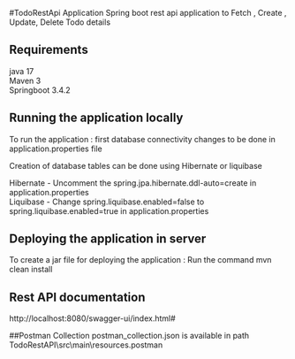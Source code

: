 #TodoRestApi Application
Spring boot rest api application to Fetch , Create , Update, Delete Todo details

## Requirements
java 17 <br>
Maven 3 <br>
Springboot 3.4.2

## Running the application locally
To run the application :
first database connectivity changes to be done in application.properties file

Creation of database tables can be done using Hibernate or liquibase

Hibernate - Uncomment the spring.jpa.hibernate.ddl-auto=create in application.properties <br>
Liquibase - Change spring.liquibase.enabled=false to spring.liquibase.enabled=true in application.properties

## Deploying the application in server

To create a jar file for deploying the application : Run the command mvn clean install

## Rest API documentation 

http://localhost:8080/swagger-ui/index.html#

##Postman Collection
postman_collection.json is available in path TodoRestAPI\src\main\resources\.postman



